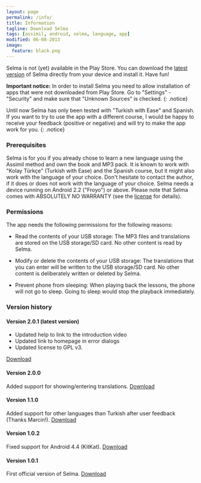 ```yaml
---
layout: page
permalink: /info/
title: Information
tagline: Download Selma
tags: [assimil, android, selma, language, app]
modified: 06-08-2013
image:
  feature: black.png
---
```

Selma is not (yet) available in the Play Store. You can download the [latest version](https://github.com/federvieh/selma/blob/master/build/Selma.apk?raw=true) of Selma directly from your device and install it. Have fun!

**Important notice:** In order to install Selma you need to allow installation of apps that were not downloaded from Play Store. Go to "Settings" - "Security" and make sure that "Unknown Sources" is checked.
{: .notice}

Until now Selma has only been tested with "Turkish with Ease" and Spanish. If you want to try to use the app with a different course, I would be happy to receive your feedback (positive or negative) and will try to make the app work for you.
{: .notice}

### Prerequisites
Selma is for you if you already chose to learn a new language using the Assimil method and own the book and MP3 pack. It is known to work with "Kolay Türkçe" (Turkish with Ease) and the Spanish course, but it might also work with the language of your choice. Don't hesitate to contact the author, if it does or does not work with the language of your choice. Selma needs a device running on Android 2.2 ("Froyo") or above. Please note that Selma comes with ABSOLUTELY NO WARRANTY (see the [license](https://github.com/federvieh/selma/blob/master/LICENSE) for details).

### Permissions
The app needs the following permissions for the following reasons:

* Read the contents of your USB storage: The MP3 files and translations are stored on the USB storage/SD card. No other content is read by Selma.

* Modify or delete the contents of your USB storage: The translations that you can enter will be written to the USB storage/SD card. No other content is deliberately written or deleted by Selma.

* Prevent phone from sleeping: When playing back the lessons, the phone will not go to sleep. Going to sleep would stop the playback immediately.

### Version history

#### Version 2.0.1 (latest version)
* Updated help to link to the introduction video
* Updated link to homepage in error dialogs
* Updated license to GPL v3.

[Download](https://github.com/federvieh/selma/blob/409f5752d482f6cd08790abb7dca279936bd4627/build/Selma.apk?raw=true)

#### Version 2.0.0
Added support for showing/entering translations.
[Download](https://github.com/federvieh/selma/blob/68e8348070eb756660790f9b0151dd9a0bac96dc/build/Selma.apk?raw=true)

#### Version 1.1.0
Added support for other languages than Turkish after user feedback (Thanks Marcin!).
[Download](https://github.com/federvieh/selma/blob/e201d9502ae5029251e50a9e3ebe083bdfafd3c9/build/Selma.apk?raw=true)

#### Version 1.0.2
Fixed support for Android 4.4 (KitKat).
[Download](https://github.com/federvieh/selma/blob/6373dda49ac8f61cbd29c2d666e79b92afecddc0/build/Selma.apk?raw=true)

#### Version 1.0.1
First official version of Selma.
[Download](https://github.com/federvieh/selma/blob/67dd90a8a6a5272cb79ea82ae1fce4ed813b70d1/build/Selma.apk?raw=true)
